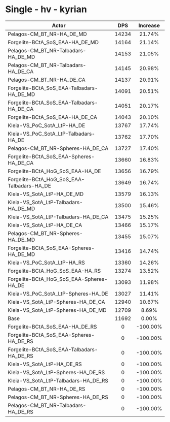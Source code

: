 # Single - hv - kyrian
| Actor | DPS | Increase |
|---|:---:|:---:|
|Pelagos-CM_BT_NR-HA_DE_MD|14234|21.74%|
|Forgelite-BCtA_SoS_EAA-HA_DE_MD|14164|21.14%|
|Pelagos-CM_BT_NR-Talbadars-HA_DE_MD|14153|21.05%|
|Pelagos-CM_BT_NR-Talbadars-HA_DE_CA|14145|20.98%|
|Pelagos-CM_BT_NR-HA_DE_CA|14137|20.91%|
|Forgelite-BCtA_SoS_EAA-Talbadars-HA_DE_MD|14091|20.51%|
|Forgelite-BCtA_SoS_EAA-Talbadars-HA_DE_CA|14051|20.17%|
|Forgelite-BCtA_SoS_EAA-HA_DE_CA|14043|20.10%|
|Kleia-VS_PoC_SotA_LtP-HA_DE|13767|17.74%|
|Kleia-VS_PoC_SotA_LtP-Talbadars-HA_DE|13762|17.70%|
|Pelagos-CM_BT_NR-Spheres-HA_DE_CA|13727|17.40%|
|Forgelite-BCtA_SoS_EAA-Spheres-HA_DE_CA|13660|16.83%|
|Forgelite-BCtA_HoG_SoS_EAA-HA_DE|13656|16.79%|
|Forgelite-BCtA_HoG_SoS_EAA-Talbadars-HA_DE|13649|16.74%|
|Kleia-VS_SotA_LtP-HA_DE_MD|13579|16.13%|
|Kleia-VS_SotA_LtP-Talbadars-HA_DE_MD|13500|15.46%|
|Kleia-VS_SotA_LtP-Talbadars-HA_DE_CA|13475|15.25%|
|Kleia-VS_SotA_LtP-HA_DE_CA|13466|15.17%|
|Pelagos-CM_BT_NR-Spheres-HA_DE_MD|13455|15.07%|
|Forgelite-BCtA_SoS_EAA-Spheres-HA_DE_MD|13416|14.74%|
|Kleia-VS_PoC_SotA_LtP-HA_RS|13360|14.26%|
|Forgelite-BCtA_HoG_SoS_EAA-HA_RS|13274|13.52%|
|Forgelite-BCtA_HoG_SoS_EAA-Spheres-HA_DE|13093|11.98%|
|Kleia-VS_PoC_SotA_LtP-Spheres-HA_DE|13027|11.41%|
|Kleia-VS_SotA_LtP-Spheres-HA_DE_CA|12940|10.67%|
|Kleia-VS_SotA_LtP-Spheres-HA_DE_MD|12709|8.69%|
|Base|11692|0.00%|
|Forgelite-BCtA_SoS_EAA-HA_DE_RS|0|-100.00%|
|Forgelite-BCtA_SoS_EAA-Spheres-HA_DE_RS|0|-100.00%|
|Forgelite-BCtA_SoS_EAA-Talbadars-HA_DE_RS|0|-100.00%|
|Kleia-VS_SotA_LtP-HA_DE_RS|0|-100.00%|
|Kleia-VS_SotA_LtP-Spheres-HA_DE_RS|0|-100.00%|
|Kleia-VS_SotA_LtP-Talbadars-HA_DE_RS|0|-100.00%|
|Pelagos-CM_BT_NR-HA_DE_RS|0|-100.00%|
|Pelagos-CM_BT_NR-Spheres-HA_DE_RS|0|-100.00%|
|Pelagos-CM_BT_NR-Talbadars-HA_DE_RS|0|-100.00%|
